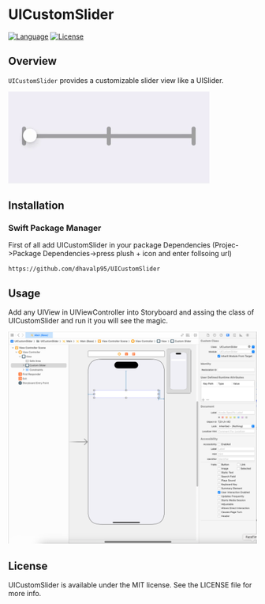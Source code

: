 # UICustomSlider

[![Language](https://img.shields.io/badge/language-swift-orange.svg?style=flat)](https://developer.apple.com/swift)
[![License](https://img.shields.io/:license-mit-blue.svg)](https://doge.mit-license.org)


## Overview
`UICustomSlider` provides a customizable slider view like a UISlider.

![UICustomSlider](https://github.com/dhavalp95/UICustomSlider/blob/main/Assets/UICustomSlider.gif)


## Installation 

### Swift Package Manager

First of all add UICustomSlider in your package Dependencies (Projec->Package Dependencies->press plush + icon and enter follsoing url)

```
https://github.com/dhavalp95/UICustomSlider
```

## Usage

Add any UIView in UIViewController into Storyboard and assing the class of UICustomSlider
and run it you will see the magic.

![Install_Setp](https://github.com/dhavalp95/UICustomSlider/blob/main/Assets/Install_Setep.png)



## License
UICustomSlider is available under the MIT license. See the LICENSE file for more info.
